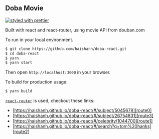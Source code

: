 ## Doba Movie

[![styled with prettier](https://img.shields.io/badge/styled_with-prettier-ff69b4.svg)](https://github.com/prettier/prettier)

Built with react and react-router, using movie API from douban.com

To run in your local environment.

```sh
$ git clone https://github.com/haishanh/doba-react.git
$ cd doba-react
$ yarn
$ yarn start
```

Then open `http://localhost:3000` in your browser.

To build for production usage:

```sh
$ yarn build
```

[`react-router`][react-router] is used, checkout these links:

  * [https://haishanh.github.io/doba-react/#/subject/5045678][route0]
  * [https://haishanh.github.io/doba-react/#/subject/26754831][route3]
  * [https://haishanh.github.io/doba-react/#/celebrity/1044700][route1]
  * [https://haishanh.github.io/doba-react/#/search?q=tom%20hanks][route2]

[react-router]: https://github.com/ReactTraining/react-router
[route0]: https://haishanh.github.io/doba-react/#/subject/5045678
[route1]: https://haishanh.github.io/doba-react/#/celebrity/1044700
[route2]: https://haishanh.github.io/doba-react/#/search?q=tom%20hanks
[route3]: https://haishanh.github.io/doba-react/#/subject/26754831
